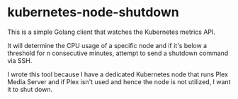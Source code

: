 # kubernetes-node-shutdown

This is a simple Golang client that watches the Kubernetes metrics API.

It will determine the CPU usage of a specific node and if it's below a threshold
for n consecutive minutes, attempt to send a shutdown command via SSH.

I wrote this tool because I have a dedicated Kubernetes node that runs Plex Media Server
and if Plex isn't used and hence the node is not utilized, I want it to shut down.
